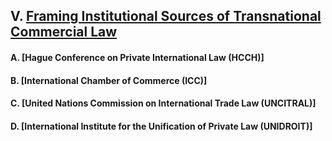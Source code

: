 ## V. [Framing Institutional Sources of Transnational Commercial Law](https://github.com/lexmerca/TTIPv2_ToC)

#### A. [Hague Conference on Private International Law (HCCH)]

#### B. [International Chamber of Commerce (ICC)]

#### C. [United Nations Commission on International Trade Law (UNCITRAL)]

#### D. [International Institute for the Unification of Private Law (UNIDROIT)]
